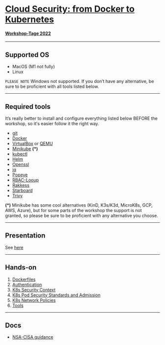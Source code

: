 
# [Cloud Security: from Docker to Kubernetes](https://workshoptage.ch/workshops/2022/cloud-security-from-docker-to-kubernetes/)

#### [Workshop-Tage 2022](https://workshoptage.ch/programm-2022/)

---

## Supported OS

- MacOS (M1 not fully)
- Linux

`PLEASE NOTE` Windows not supported. If you don’t have any alternative, be sure to be proficient with all tools listed below.

---

## Required tools

It’s really better to install and configure everything listed below BEFORE the workshop, so it's easier follow it the right way.

- [git](https://git-scm.com/book/en/v2/Getting-Started-Installing-Git)
- [Docker](https://docs.docker.com/get-docker/)
- [VirtualBox](https://www.virtualbox.org/wiki/Downloads) or [QEMU](https://www.qemu.org/download/)
- [Minikube](https://minikube.sigs.k8s.io/docs/start/) **(\*)**
- [kubectl](https://kubernetes.io/docs/tasks/tools/)
- [Helm](https://helm.sh/docs/intro/quickstart/#install-helm)
- [Openssl](https://www.openssl.org/source/)
- [jq](https://stedolan.github.io/jq/download/)
- [Popeye](https://github.com/derailed/popeye/releases/tag/v0.10.1)
- [RBAC-Looup](https://rbac-lookup.docs.fairwinds.com/#installation)
- [Rakkess](https://github.com/corneliusweig/rakkess#installation)
- [Starboard](https://aquasecurity.github.io/starboard/v0.15.8/cli/installation/krew/)
- [Trivy](https://aquasecurity.github.io/trivy/v0.18.3/installation/)

**(\*)** Minikube has some cool alternatives (KinD, K3s/K3d, MicroK8s, GCP, AWS, Azure), but for some parts of the workshop the support is not granted, 
so please be sure to be proficient with any alternative you choose.

---

## Presentation

See [here](docs/presentation.pdf)

---

## Hands-on

1. [Dockerfiles](1_dockerfiles/)
1. [Authentication](2_authn/)
1. [K8s Security Context](3_security-context/)
1. [K8s Pod Security Standards and Admission](4_pss-psa/)
1. [K8s Network Policies](5_net-pol/)
1. [Tools](6_tools/)

---

## Docs

- [NSA-CISA guidance](docs/NSA-CISA_CTR_KUBERNETES_HARDENING_GUIDANCE_1.2_20220829.PDF)
